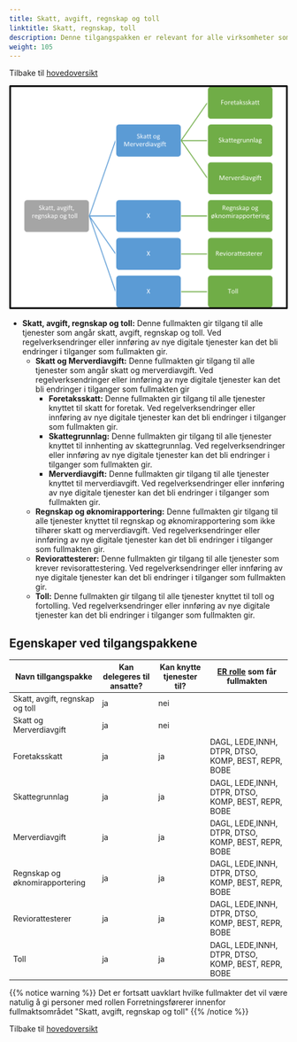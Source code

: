 ```yaml
---
title: Skatt, avgift, regnskap og toll
linktitle: Skatt, regnskap, toll
description: Denne tilgangspakken er relevant for alle virksomheter som betaler eller rapporterer inn informasjon knyttet til skatt, avgift regnskap og toll
weight: 105
---
```

Tilbake til [hovedoversikt](/authorization/what-do-you-get/accessgroups/type-accessgroups/versjon-2/#oversikt-over-tilgangspakker)


![oversikt](sart.jpg "oversikt")


- **Skatt, avgift, regnskap og toll:** Denne fullmakten gir tilgang til alle tjenester som angår skatt, avgift, regnskap og toll. Ved regelverksendringer eller innføring av nye digitale tjenester kan det bli endringer i tilganger som fullmakten gir.
	- **Skatt og Merverdiavgift:** Denne fullmakten gir tilgang til alle tjenester  som angår skatt og merverdiavgift. Ved regelverksendringer eller innføring av nye digitale tjenester kan det bli endringer i tilganger som fullmakten gir
		- **Foretaksskatt:** Denne fullmakten gir tilgang til alle tjenester knyttet til skatt for foretak. Ved regelverksendringer eller innføring av nye digitale tjenester kan det bli endringer i tilganger som fullmakten gir.
		- **Skattegrunnlag:** Denne fullmakten gir tilgang til alle tjenester knyttet til innhenting av skattegrunnlag. Ved regelverksendringer eller innføring av nye digitale tjenester kan det bli endringer i tilganger som fullmakten gir.
		- **Merverdiavgift:** Denne fullmakten gir tilgang til alle tjenester knyttet til merverdiavgift. Ved regelverksendringer eller innføring av nye digitale tjenester kan det bli endringer i tilganger som fullmakten gir.
	- **Regnskap og øknomirapportering:** Denne fullmakten gir tilgang til alle tjenester knyttet til regnskap og øknomirapportering som ikke tilhører skatt og merverdiavgift. Ved regelverksendringer eller innføring av nye digitale tjenester kan det bli endringer i tilganger som fullmakten gir. 
	- **Reviorattesterer:** Denne fullmakten gir tilgang til alle tjenester som krever revisorattestering. Ved regelverksendringer eller innføring av nye digitale tjenester kan det bli endringer i tilganger som fullmakten gir. 
	- **Toll:** Denne fullmakten gir tilgang til alle tjenester knyttet til toll og fortolling. Ved regelverksendringer eller innføring av nye digitale tjenester kan det bli endringer i tilganger som fullmakten gir. 

## Egenskaper ved tilgangspakkene
|Navn tillgangspakke|Kan delegeres til ansatte?|Kan knytte tjenester til?|[ER rolle](/authorization/what-do-you-get/accessgroups/register_er/#rolletyper-fra-enhetsregisteret) som får fullmakten|
|---|---|---|---|
|Skatt, avgift, regnskap og toll| ja|nei||
|Skatt og Merverdiavgift|ja|nei||
|Foretaksskatt|ja|ja|DAGL, LEDE,INNH, DTPR, DTSO, KOMP, BEST, REPR, BOBE|
|Skattegrunnlag|ja|ja|DAGL, LEDE,INNH, DTPR, DTSO, KOMP, BEST, REPR, BOBE|
|Merverdiavgift|ja|ja|DAGL, LEDE,INNH, DTPR, DTSO, KOMP, BEST, REPR, BOBE|
|Regnskap og øknomirapportering|ja|ja|DAGL, LEDE,INNH, DTPR, DTSO, KOMP, BEST, REPR, BOBE|
|Reviorattesterer|ja|ja|DAGL, LEDE,INNH, DTPR, DTSO, KOMP, BEST, REPR, BOBE|
|Toll|ja|ja|DAGL, LEDE,INNH, DTPR, DTSO, KOMP, BEST, REPR, BOBE|

{{% notice warning %}} Det er fortsatt uavklart hvilke fullmakter det vil være natulig å gi personer med rollen Forretningsførerer innenfor fullmaktsområdet "Skatt, avgift, regnskap og toll" {{% /notice %}}


Tilbake til [hovedoversikt](/authorization/what-do-you-get/accessgroups/type-accessgroups/versjon-2/#oversikt-over-tilgangspakker)

[def]: sart.jpg
